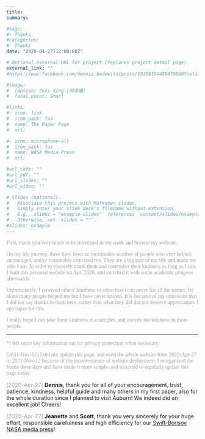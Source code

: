 ```yaml
---
title: 
summary: 

#tags:
#- Thanks
#categories:
#- Thanks
date: "2020-04-27T12:00:00Z"

# Optional external URL for project (replaces project detail page).
external_link: ""
#https://www.facebook.com/dennis.bodewits/posts/10158164489079800?notif_id=1588033550900455&notif_t=tagged_with_story

#image:
#  caption: Zexi Xing (邢泽曦)
#  focal_point: Smart

#links:
#- icon: link
#  icon_pack: fas
#  name: The Paper Page
#  url: 

#- icon: microphone-alt
#  icon_pack: fas
#  name: NASA Media Press
#  url: 

#url_code: ""
#url_pdf: ""
#url_slides: ""
#url_video: ""

# Slides (optional).
#   Associate this project with Markdown slides.
#   Simply enter your slide deck's filename without extension.
#   E.g. `slides = "example-slides"` references `content/slides/example-slides.md`.
#   Otherwise, set `slides = ""`.
#slides: example
---
```

<font face="rose" color="#A2A2A2">

First, thank you very much to be interested in my work and browse my website.

On my life journey, there have been an inestimable number of people who ever helped, encouraged, and/or reasonably criticized me. They are a big part of my life and made me who I am. In order to sincerely thank them and remember their kindness as long as I can, I built this personal website on Apr. 2020, and enriched it with some academic progress afterwards.

Unfortunately, I received others' kindness so often that I can never list all the names, let alone many people helped me but I have never known. It is because of my omissions that I did not say thanks to them here, rather than what they did did not deserve appreciation. I apologize for this.

I really hope I can take these kindness as examples, and convey the kindness to more people.

</font>

---
<font face="rose" color="#A2A2A2"> *I left some key information out for privacy protection when necessary.</font>

<font face="rose" color="#A2A2A2">[2021-Nov-12] I did not update this page, and even the whole website from 2020-Apr-27 to 2021-Nov-12 because of the inconvenience of website deployment. I reorganized the frame these days and have made it more simple, and restarted to regularly update this page today.</font>

<font color="#A2A2A2">[2020-Apr-27]</font> **Dennis**, thank you for all of your encouragement, trust, patience, kindness, helpful guide and many others in my first paper, also for the whole duration since I planned to visit Auburn! We indeed did an excellent job! Cheers!

<font color="#A2A2A2">[2020-Apr-27]</font> **Jeanette** and **Scott**, thank you very sincerely for your huge effort, responsible carefulness and high efficiency for our [Swift-Borisov NASA media press](https://www.nasa.gov/feature/goddard/2020/nasa-s-swift-mission-tallied-water-from-interstellar-comet-borisov)!